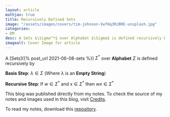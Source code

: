 ```yaml
---
layout: article
mathjax: true
title: Recursively Defined Sets
image: "/assets/images/covers/tim-johnson-Vwf8q3RzBRE-unsplash.jpg"
categories:
- DM
desc: A Sets $\Sigma^*$ over Alphabet $\Sigma$ is defined recursively by 
imagealt: Cover Image for article
---
```


A [Sets]({% post_url 2021-06-08-sets %}) $\Sigma^*$ over <b>Alphabet</b> $\Sigma$ is defined recursively by
































































































































































































































































































































































































**Basis Step**: $\lambda \in \Sigma$ (Where $\lambda$ is an <b>Empty String</b>)
































































































































































































































































































































































































**Recursive Step**: If $w \in \Sigma^*$ and $x \in \Sigma^*$ then $wx \in \Sigma^*$

































































































































































































































































































































































































This blog was published directly from my notes.
To check the source of my notes and images used in this blog, visit <a href="/credits.html" target="_blank">Credits</a>.

To read my notes, download this <a href="https://github.com/bovem/CS" target="blank">repository</a>.